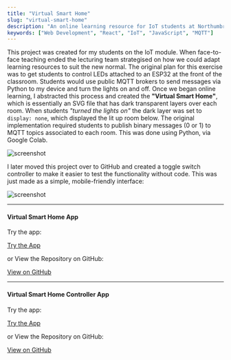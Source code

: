 ```yaml
---
title: "Virtual Smart Home"
slug: "virtual-smart-home"
description: "An online learning resource for IoT students at Northumbria University"
keywords: ["Web Development", "React", "IoT", "JavaScript", "MQTT"]
---
```


This project was created for my students on the IoT module. When face-to-face teaching ended the lecturing team strategised on how we could adapt learning resources to suit the new normal. The original plan for this exercise was to get students to control LEDs attached to an ESP32 at the front of the classroom. Students would use public MQTT brokers to send messages via Python to my device and turn the lights on and off. Once we began online learning, I abstracted this process and created the **"Virtual Smart Home"**, which is essentially an SVG file that has dark transparent layers over each room. When students _"turned the lights on"_ the dark layer was set to `display: none`, which displayed the lit up room below. The original implementation required students to publish binary messages (0 or 1) to MQTT topics associated to each room. This was done using Python, via Google Colab.

![screenshot](/next-portfolio/project-images/virtual-smart-home/feature.png)

I later moved this project over to GitHub and created a toggle switch controller to make it easier to test the functionality without code. This was just made as a simple, mobile-friendly interface:

![screenshot](/next-portfolio/project-images/virtual-smart-home/1.png)

---

#### Virtual Smart Home App

Try the app:

<a className="btn btn-dark" href="https://gcoulby.github.io/VirtualSmartHome/"  target="_blank" rel="noopener noreferrer"><i className="fa fa-globe"></i> Try the App</a>

or View the Repository on GitHub:

<a className="btn btn-dark" href="https://github.com/gcoulby/VirtualSmartHome"  target="_blank" rel="noopener noreferrer"><i className="fa fa-github"></i> View on GitHub</a>

---

#### Virtual Smart Home Controller App

Try the app:

<a className="btn btn-dark" href="https://gcoulby.github.io/VirtualSmartHomeController/"  target="_blank" rel="noopener noreferrer"><i className="fa fa-globe"></i> Try the App</a>

or View the Repository on GitHub:

<a className="btn btn-dark" href="https://github.com/gcoulby/VirtualSmartHomeController"  target="_blank" rel="noopener noreferrer"><i className="fa fa-github"></i> View on GitHub</a>
